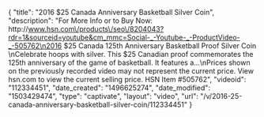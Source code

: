 {
    "title": "2016 $25 Canada Anniversary Basketball Silver Coin",
    "description": "For More Info or to Buy Now: http:\/\/www.hsn.com\/products\/seo\/8204043?rdr=1&sourceid=youtube&cm_mmc=Social-_-Youtube-_-ProductVideo-_-505762\n2016 $25 Canada 125th Anniversary Basketball Proof Silver Coin  \nCelebrate hoops with silver. This $25 Canadian proof commemorates the 125th anniversary of the game of basketball. It features a...\nPrices shown on the previously recorded video may not represent the current price.  View hsn.com to view the current selling price. HSN Item #505762",
    "videoid": "112334451",
    "date_created": "1496625274",
    "date_modified": "1503429474",
    "type": "captivate",
    "layout": "video",
    "url": "\/v\/2016-25-canada-anniversary-basketball-silver-coin\/112334451"
}
